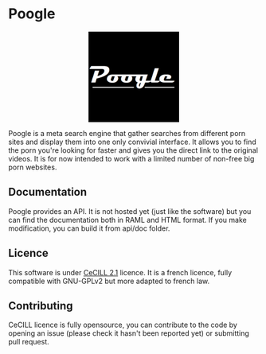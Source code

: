 # Poogle

<img src='poogle.png' style="width: 13em; display: block; margin-right: auto; margin-left: auto;">

Poogle is a meta search engine that gather searches from different porn sites and display them into one only convivial interface. It allows you to find the porn you're looking for faster and gives you the direct link to the original videos. It is for now intended to work with a limited number of non-free big porn websites.

## Documentation

Poogle provides an API. It is not hosted yet (just like the software) but you can find the documentation both in RAML and HTML format. If you make modification, you can build it from api/doc folder.

## Licence

This software is under [CeCILL 2.1](http://www.cecill.info/licences.en.html) licence. It is a french licence, fully compatible with GNU-GPLv2 but more adapted to french law. 

## Contributing

CeCILL licence is fully opensource, you can contribute to the code by opening an issue (please check it hasn't been reported yet) or submitting pull request.